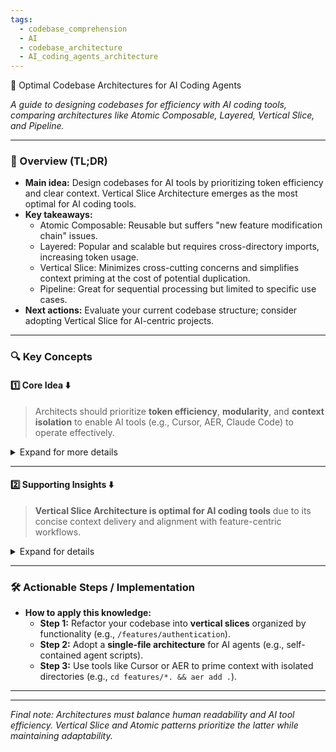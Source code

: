 ```yaml
---
tags:
  - codebase_comprehension
  - AI
  - codebase_architecture
  - AI_coding_agents_architecture
---
```

📌 Optimal Codebase Architectures for AI Coding Agents

*A guide to designing codebases for efficiency with AI coding tools, comparing architectures like Atomic Composable, Layered, Vertical Slice, and Pipeline.*

---

### 🔹 Overview (TL;DR)
- **Main idea:** Design codebases for AI tools by prioritizing token efficiency and clear context. Vertical Slice Architecture emerges as the most optimal for AI coding tools.  
- **Key takeaways:**  
  - Atomic Composable: Reusable but suffers "new feature modification chain" issues.  
  - Layered: Popular and scalable but requires cross-directory imports, increasing token usage.  
  - Vertical Slice: Minimizes cross-cutting concerns and simplifies context priming at the cost of potential duplication.  
  - Pipeline: Great for sequential processing but limited to specific use cases.  
- **Next actions:** Evaluate your current codebase structure; consider adopting Vertical Slice for AI-centric projects. 

---

### 🔍 Key Concepts

#### **1️⃣ Core Idea** ⬇️
> Architects should prioritize **token efficiency**, **modularity**, and **context isolation** to enable AI tools (e.g., Cursor, AER, Claude Code) to operate effectively.

<details>
<summary>Expand for more details</summary>

- **Detailed breakdown:**  
  - **Atomic Composable Architecture (Atoms → Molecules → Organisms):**  
    - *Pros:* High reusability, clear separation of concerns (ideal for testing).  
    - *Cons:* Suffers from "modification chain" complexity when updating lower-level components.  
  - **Layered Architecture:**  
    - *Pros:* Flexible, scalable, and widely adopted (e.g., Postgres, Redis).  
    - *Cons:* Requires cross-directory imports, increasing token consumption for context priming.  
  - **Vertical Slice Architecture (Feature-Based):**  
    - *Pros:* Isolates features into self-contained directories (e.g., `/features/blog` with API, model, service). Simplifies context delivery to AI tools.  
    - *Cons:* Low code reuse and potential duplication (e.g., repeated utility functions across slices).  

</details>  

---

#### **2️⃣ Supporting Insights** ⬇️
> **Vertical Slice Architecture is optimal for AI coding tools** due to its concise context delivery and alignment with feature-centric workflows.

<details>
<summary>Expand for details</summary>

- **Deep dive:**  
  - The Vertical Slice minimizes token waste by restricting imports to a single feature directory (e.g., `features/users/**`).  
  - AI tools like Claude Code and Cursor Agent can prime context with a single command (e.g., `cd features/users && aer add .`).  
- **Real-world usage:**  
  - Example: A "file editor" agent fits entirely in a single file for atomic updates (Single File Agent pattern).  
- **Common pitfalls:**  
  - Avoid shared utility folders; isolation increases overhead but simplifies tool operation.  
  - Testing requires granular setup per feature slice.  

</details>  

---

### 🛠️ Actionable Steps / Implementation
- **How to apply this knowledge:**  
  - **Step 1:** Refactor your codebase into **vertical slices** organized by functionality (e.g., `/features/authentication`).  
  - **Step 2:** Adopt a **single-file architecture** for AI agents (e.g., self-contained agent scripts).  
  - **Step 3:** Use tools like Cursor or AER to prime context with isolated directories (e.g., `cd features/*. && aer add .`).  

---


--- 

*Final note: Architectures must balance human readability and AI tool efficiency. Vertical Slice and Atomic patterns prioritize the latter while maintaining adaptability.*